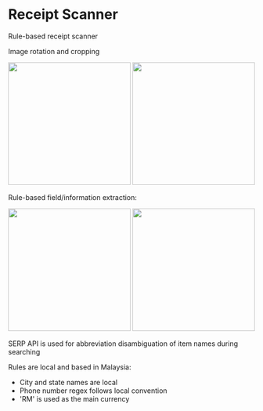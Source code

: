 # Receipt Scanner
Rule-based receipt scanner

Image rotation and cropping 
<p float="left"> 
  <img src="https://user-images.githubusercontent.com/103323204/179729882-e6675eeb-41aa-4152-9a21-d476e419e49e.png" width="250" />           
  <img src="https://user-images.githubusercontent.com/103323204/179730336-d9435db5-aaa1-468d-bca7-ec24790e9239.png" width="250" />  
</p>  

Rule-based field/information extraction:       
<p float="left"> 
  <img src="https://user-images.githubusercontent.com/103323204/179731656-dce35cd5-2c12-463b-bfee-0dc24e3f3316.png" width="250" />           
  <img src="https://user-images.githubusercontent.com/103323204/179731050-da19880d-117b-4aad-87f2-5bc720afee7e.png" width="250" />  
</p> 

SERP API is used for abbreviation disambiguation of item names during searching  

Rules are local and based in Malaysia:
- City and state names are local
- Phone number regex follows local convention
- 'RM' is used as the main currency 
